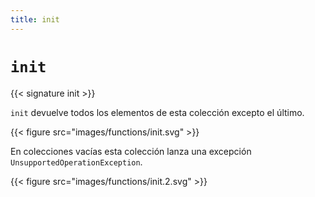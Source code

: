 ```yaml
---
title: init
---
```


# `init`

{{< signature init >}}

`init` devuelve todos los elementos de esta colección excepto el último.

{{< figure src="images/functions/init.svg" >}}

En colecciones vacías esta colección lanza una excepción `UnsupportedOperationException`.

{{< figure src="images/functions/init.2.svg" >}}
